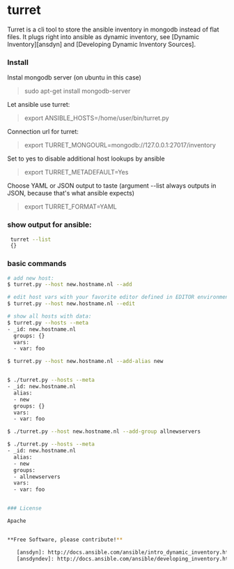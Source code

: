 # turret

Turret is a cli tool to store the ansible inventory in mongodb instead of flat files.
It plugs right into ansible as dynamic inventory, see [Dynamic Inventory][ansdyn] and [Developing Dynamic Inventory Sources].


### Install 
Instal mongodb server (on ubuntu in this case) 
> sudo apt-get install mongodb-server

Let ansible use turret:
> export ANSIBLE_HOSTS=/home/user/bin/turret.py

Connection url for turret:
> export TURRET_MONGOURL=mongodb://127.0.0.1:27017/inventory

Set to yes to disable additional host lookups by ansible
> export TURRET_METADEFAULT=Yes

Choose YAML or JSON output to taste (argument --list always outputs in JSON, because that's what ansible expects)
> export TURRET_FORMAT=YAML


### show output for ansible: 
```sh
 turret --list
 {}
```
### basic commands

```sh
# add new host:
$ turret.py --host new.hostname.nl --add

# edit host vars with your favorite editor defined in EDITOR environment variable:
$ turret.py --host new.hostname.nl --edit

# show all hosts with data:
$ turret.py --hosts --meta
- _id: new.hostname.nl
  groups: {}
  vars:
  - var: foo

$ turret.py --host new.hostname.nl --add-alias new


$ ./turret.py --hosts --meta
- _id: new.hostname.nl
  alias:
  - new
  groups: {}
  vars:
  - var: foo

$ ./turret.py --host new.hostname.nl --add-group allnewservers

$ ./turret.py --hosts --meta
- _id: new.hostname.nl
  alias:
  - new
  groups:
  - allnewservers
  vars:
  - var: foo


### License

Apache


**Free Software, please contribute!**

   [ansdyn]: http://docs.ansible.com/ansible/intro_dynamic_inventory.html
   [ansdyndev]: http://docs.ansible.com/ansible/developing_inventory.html
   
 
